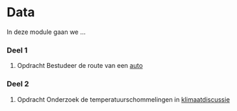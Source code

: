 # Data

In deze module gaan we ...

### Deel 1

1. <span class="label label-primary">Opdracht</span> Bestudeer de route van een [auto](/auto/auto)

### Deel 2

1. <span class="label label-primary">Opdracht</span> Onderzoek de temperatuurschommelingen in [klimaatdiscussie](/klimaat/klimaat)


